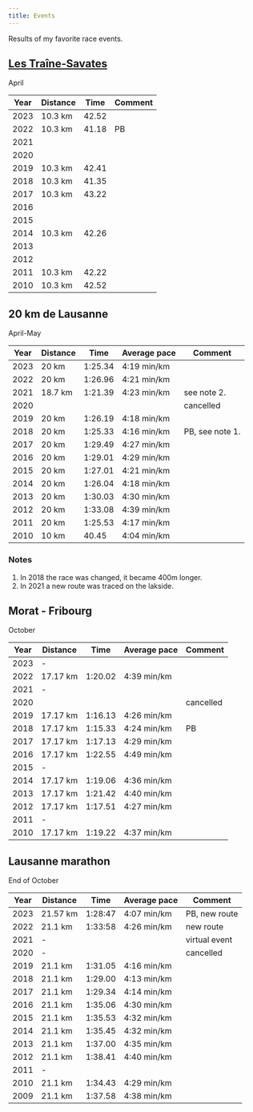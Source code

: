 ```yaml
---
title: Events
---
```


Results of my favorite race events.

## [Les Traîne-Savates](https://www.traine-savates.ch/)

April

| Year | Distance | Time    | Comment      |
| ---- | -------- | ------- | ------------ |
| 2023 | 10.3 km  | 42.52   |              |
| 2022 | 10.3 km  | 41.18   | PB           |
| 2021 |          |         |              |
| 2020 |          |         |              |
| 2019 | 10.3 km  | 42.41   |              |
| 2018 | 10.3 km  | 41.35   |              |
| 2017 | 10.3 km  | 43.22   |              |
| 2016 |          |         |              |
| 2015 |          |         |              |
| 2014 | 10.3 km  | 42.26   |              |
| 2013 |          |         |              |
| 2012 |          |         |              |
| 2011 | 10.3 km  | 42.22   |              |
| 2010 | 10.3 km  | 42.52   |              |

## 20 km de Lausanne

April-May

| Year | Distance | Time    | Average pace | Comment         |
| ---- | -------- | ------- | ------------ | --------------- |
| 2023 | 20 km    | 1:25.34 | 4:19 min/km  |                 |
| 2022 | 20 km    | 1:26.96 | 4:21 min/km  |                 |
| 2021 | 18.7 km  | 1:21.39 | 4:23 min/km  | see note 2.     |
| 2020 |          |         |              | cancelled       |
| 2019 | 20 km    | 1:26.19 | 4:18 min/km  |                 |
| 2018 | 20 km    | 1:25.33 | 4:16 min/km  | PB, see note 1. |
| 2017 | 20 km    | 1:29.49 | 4:27 min/km  |                 |
| 2016 | 20 km    | 1:29.01 | 4:29 min/km  |                 |
| 2015 | 20 km    | 1:27.01 | 4:21 min/km  |                 |
| 2014 | 20 km    | 1:26.04 | 4:18 min/km  |                 |
| 2013 | 20 km    | 1:30.03 | 4:30 min/km  |                 |
| 2012 | 20 km    | 1:33.08 | 4:39 min/km  |                 |
| 2011 | 20 km    | 1:25.53 | 4:17 min/km  |                 |
| 2010 | 10 km    |   40.45 | 4:04 min/km  |                 |

### Notes

1. In 2018 the race was changed, it became 400m longer.
1. In 2021 a new route was traced on the lakside.


## Morat - Fribourg

October

| Year | Distance | Time    | Average pace | Comment         |
| ---- | -------- | ------- | ------------ | --------------- |
| 2023 | -        |         |              |                 |
| 2022 | 17.17 km | 1:20.02 | 4:39 min/km  |                 |
| 2021 | -        |         |              |                 |
| 2020 |          |         |              | cancelled       |
| 2019 | 17.17 km | 1:16.13 | 4:26 min/km  |                 |
| 2018 | 17.17 km | 1:15.33 | 4:24 min/km  | PB              |
| 2017 | 17.17 km | 1:17.13 | 4:29 min/km  |                 |
| 2016 | 17.17 km | 1:22.55 | 4:49 min/km  |                 |
| 2015 | -        |         |              |                 |
| 2014 | 17.17 km | 1:19.06 | 4:36 min/km  |                 |
| 2013 | 17.17 km | 1:21.42 | 4:40 min/km  |                 |
| 2012 | 17.17 km | 1:17.51 | 4:27 min/km  |                 |
| 2011 | -        |         |              |                 |
| 2010 | 17.17 km | 1:19.22 | 4:37 min/km  |                 |


## Lausanne marathon

End of October

| Year | Distance | Time    | Average pace | Comment         |
| ---- | -------- | ------- | ------------ | --------------- |
| 2023 | 21.57 km | 1:28:47 | 4:07 min/km  | PB, new route   |
| 2022 | 21.1 km  | 1:33:58 | 4:26 min/km  | new route       |
| 2021 | -        |         |              | virtual event   |
| 2020 | -        |         |              | cancelled       |
| 2019 | 21.1 km  | 1:31.05 | 4:16 min/km  |                 |
| 2018 | 21.1 km  | 1:29.00 | 4:13 min/km  |                 |
| 2017 | 21.1 km  | 1:29.34 | 4:14 min/km  |                 |
| 2016 | 21.1 km  | 1:35.06 | 4:30 min/km  |                 |
| 2015 | 21.1 km  | 1:35.53 | 4:32 min/km  |                 |
| 2014 | 21.1 km  | 1:35.45 | 4:32 min/km  |                 |
| 2013 | 21.1 km  | 1:37.00 | 4:35 min/km  |                 |
| 2012 | 21.1 km  | 1:38.41 | 4:40 min/km  |                 |
| 2011 | -        |         |              |                 |
| 2010 | 21.1 km  | 1:34.43 | 4:29 min/km  |                 |
| 2009 | 21.1 km  | 1:37.58 | 4:38 min/km  |                 |
